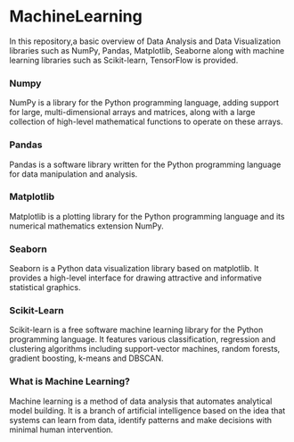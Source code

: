 # MachineLearning
In this repository,a basic overview of Data Analysis and Data Visualization libraries such as NumPy, Pandas, Matplotlib, Seaborne along with machine learning libraries such as Scikit-learn, TensorFlow is provided.

<h3>Numpy</h3> NumPy is a library for the Python programming language, adding support for large, multi-dimensional arrays and matrices, along with a large collection of high-level mathematical functions to operate on these arrays.

<h3>Pandas</h3> Pandas is a software library written for the Python programming language for data manipulation and analysis.

<h3>Matplotlib</h3> Matplotlib is a plotting library for the Python programming language and its numerical mathematics extension NumPy.

<h3>Seaborn</h3> Seaborn is a Python data visualization library based on matplotlib. It provides a high-level interface for drawing attractive and informative statistical graphics.

<h3>Scikit-Learn</h3> Scikit-learn is a free software machine learning library for the Python programming language. It features various classification, regression and clustering algorithms including support-vector machines, random forests, gradient boosting, k-means and DBSCAN.

### What is Machine Learning?

Machine learning is a method of data analysis that automates analytical model building. It is a branch of artificial intelligence based on the idea that systems can learn from data, identify patterns and make decisions with minimal human intervention.
